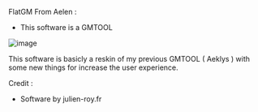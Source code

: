 FlatGM From Aelen :

- This software is a GMTOOL

![image](https://user-images.githubusercontent.com/70516429/212766025-50ec7a4b-d344-41c2-ac3e-c524868019fd.png)

This software is basicly a reskin of my previous GMTOOL ( Aeklys ) with some new things for increase the user experience.

Credit :
- Software by julien-roy.fr
